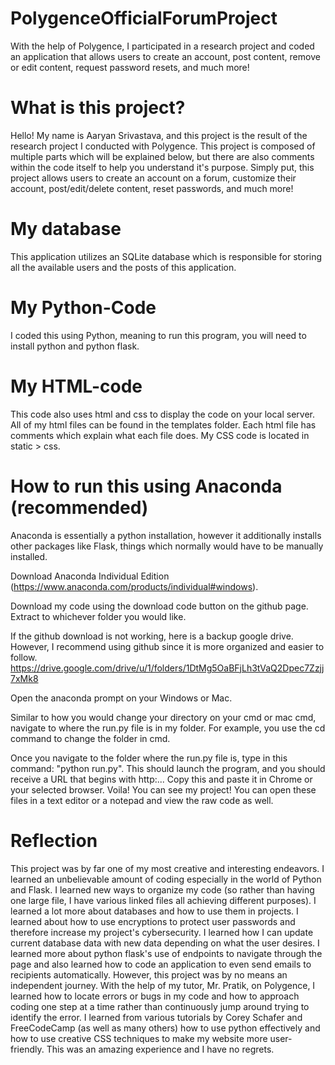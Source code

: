# PolygenceOfficialForumProject
With the help of Polygence, I participated in a research project and coded an application that allows users to create an account, post content, remove or edit content, request password resets, and much more!

# What is this project?
Hello! My name is Aaryan Srivastava, and this project is the result
of the research project I conducted with Polygence. This project is composed of multiple parts
which will be explained below, but there are also comments within the code itself
to help you understand it's purpose. Simply put, this project allows users to create an account
on a forum, customize their account, post/edit/delete content, reset passwords, and much more!

# My database
This application utilizes an SQLite database which is responsible for storing all the available users 
and the posts of this application. 

# My Python-Code
I coded this using Python, meaning to run this program, you will need to install
python and python flask.


# My HTML-code
This code also uses html and css to display the code on your local server. All of
my html files can be found in the templates folder. Each html file has comments
which explain what each file does.
My CSS code is located in static > css.

# How to run this using Anaconda (recommended)
Anaconda is essentially a python installation, however it additionally installs
other packages like Flask, things which normally would have to be manually installed.

Download Anaconda Individual Edition (https://www.anaconda.com/products/individual#windows).

Download my code using the download code button on the github page. Extract to whichever folder
you would like.

If the github download is not working, here is a backup google drive. However,
I recommend using github since it is more organized and easier to follow.
https://drive.google.com/drive/u/1/folders/1DtMg5OaBFjLh3tVaQ2Dpec7Zzjj7xMk8

Open the anaconda prompt on your Windows or Mac.

Similar to how you would change your directory on your cmd or mac cmd, navigate to
where the run.py file is in my folder. For example, you use the cd command to change the folder in cmd.

Once you navigate to the folder where the run.py file is, type in this command:
"python run.py". This should launch the program, and you should receive a URL that
begins with http:... Copy this and paste it in Chrome or your selected browser. Voila!
You can see my project! You can open these files in a text editor or a notepad and view the raw code as well.


# Reflection
This project was by far one of my most creative and interesting endeavors. I learned an unbelievable amount of coding especially 
in the world of Python and Flask. I learned new ways to organize my code (so rather than having one large file, I have various
linked files all achieving different purposes). I learned a lot more about databases and how to use them in projects. I learned 
about how to use encryptions to protect user passwords and therefore increase my project's cybersecurity. I learned how I can update
current database data with new data depending on what the user desires. I learned more about python flask's use of endpoints to navigate
through the page and also learned how to code an application to even send emails to recipients automatically. However, this project was
by no means an independent journey. With the help of my tutor, Mr. Pratik, on Polygence, I learned how to locate errors or bugs in my code
and how to approach coding one step at a time rather than continuously jump around trying to identify the error. I learned from various tutorials by Corey Schafer
and FreeCodeCamp (as well as many others) how to use python effectively and how to use creative CSS techniques to make my website more user-friendly.
This was an amazing experience and I have no regrets.
